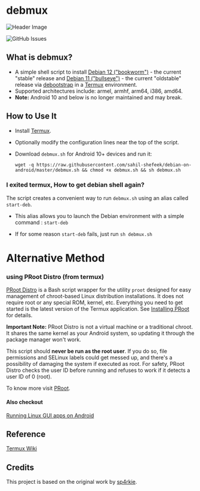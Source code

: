 # debmux

![Header Image](https://www.debian.org/logos/openlogo-nd-100.png)


![GitHub Issues](https://img.shields.io/github/issues/sahil-shefeek/debian-on-android)


## What is debmux?

- A simple shell script to install [Debian 12 ("bookworm")](https://www.debian.org/releases/bookworm/) - the current "stable" release and [Debian 11 ("bullseye")](https://www.debian.org/releases/bullseye/) - the current "oldstable" release via [debootstrap](https://wiki.debian.org/Debootstrap) in a [Termux](https://wiki.termux.com/wiki/Main_Page) environment.
- Supported architectures include: armel, armhf, arm64, i386, amd64.
- **Note:** Android 10 and below is no longer maintained and may break.

## How to Use It

- Install [Termux](https://termux.com/).
- Optionally modify the configuration lines near the top of the script.
- Download `debmux.sh` for Android 10+ devices and run it:

  ```shell
  wget -q https://raw.githubusercontent.com/sahil-shefeek/debian-on-android/master/debmux.sh && chmod +x debmux.sh && sh debmux.sh

### I exited termux, How to get debian shell again?
The script creates a convenient way to run `debmux.sh` using an alias called `start-deb`.
- This alias allows you to launch the Debian environment with a simple command :
  ```start-deb```

- If for some reason `start-deb` fails, just run `sh debmux.sh`


# Alternative Method
### using PRoot Distro (from termux)

[PRoot Distro](https://github.com/termux/proot-distro) is a Bash script wrapper for the utility `proot` designed for easy management of chroot-based Linux distribution installations. It does not require root or any special ROM, kernel, etc. Everything you need to get started is the latest version of the Termux application. See [Installing PRoot](https://github.com/termux/proot-distro#installing) for details.

**Important Note:** PRoot Distro is not a virtual machine or a traditional chroot. It shares the same kernel as your Android system, so updating it through the package manager won't work.

This script should **never be run as the root user**. If you do so, file permissions and SELinux labels could get messed up, and there's a possibility of damaging the system if executed as root. For safety, PRoot Distro checks the user ID before running and refuses to work if it detects a user ID of 0 (root).

To know more visit [PRoot](https://github.com/termux/proot-distro).

#### Also checkout
[Running Linux GUI apps on Android](https://github.com/cheadrian/termux-chroot-proot-wine-box86_64)

## Reference

[Termux Wiki](https://wiki.termux.com/wiki/Debian)

## Credits

This project is based on the original work by [sp4rkie](https://github.com/sp4rkie/debian-on-termux).